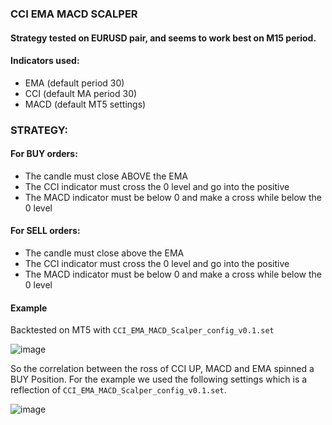 ### CCI EMA MACD SCALPER

#### Strategy tested on EURUSD pair, and seems to work best on M15 period.

#### Indicators used:

- EMA (default period 30)
- CCI (default MA period 30)
- MACD (default MT5 settings)

### STRATEGY:

#### For BUY orders: 

- The candle must close ABOVE the EMA
- The CCI indicator must cross the 0 level and go into the positive
- The MACD indicator must be below 0 and make a cross while below the 0 level

#### For SELL orders: 

- The candle must close above the EMA
- The CCI indicator must cross the 0 level and go into the positive
- The MACD indicator must be below 0 and make a cross while below the 0 level

#### Example
Backtested on MT5 with ```CCI_EMA_MACD_Scalper_config_v0.1.set```

![image](https://user-images.githubusercontent.com/118682909/220904333-c5e6c89c-dd34-4f50-a4bc-c8727b714782.png)

So the correlation between the ross of CCI UP, MACD and EMA spinned a BUY Position.
For the example we used the following settings which is a reflection of ```CCI_EMA_MACD_Scalper_config_v0.1.set```.

![image](https://user-images.githubusercontent.com/118682909/220904644-455150ff-9602-4e5c-a65e-c2e6d0e3b9f8.png)
